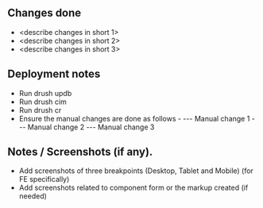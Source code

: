 ## Changes done

- <describe changes in short 1>
- <describe changes in short 2>
- <describe changes in short 3>

## Deployment notes

- Run drush updb
- Run drush cim
- Run drush cr
- Ensure the manual changes are done as follows -
  --- Manual change 1
  --- Manual change 2
  --- Manual change 3

## Notes / Screenshots (if any).

- Add screenshots of three breakpoints (Desktop, Tablet and Mobile) (for FE specifically)
- Add screenshots related to component form or the markup created (if needed)
